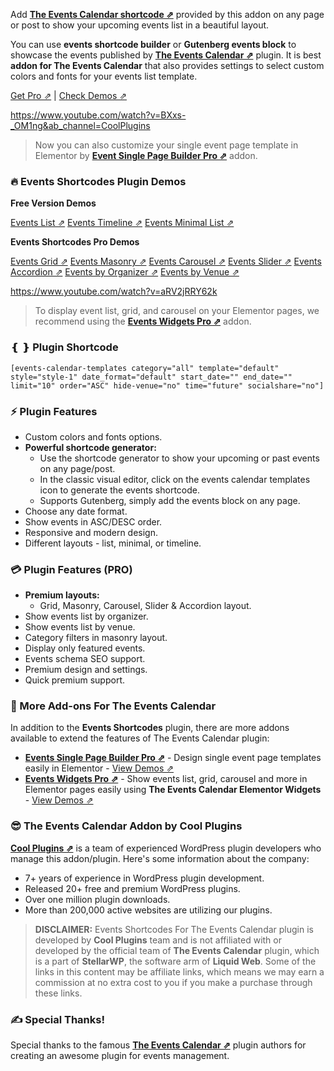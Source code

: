 
Add **[The Events Calendar shortcode ⇗](https://eventscalendaraddons.com/plugin/events-shortcodes-pro/?utm_source=ect_plugin&utm_medium=readme&utm_campaign=get_pro&utm_content=keyword)** provided by this addon on any page or post to show your upcoming events list in a beautiful layout.

You can use **events shortcode builder** or **Gutenberg events block** to showcase the events published by **[The Events Calendar ⇗](https://theeventscalendar.pxf.io/plugin)** plugin. It is best **addon for The Events Calendar** that also provides settings to select custom colors and fonts for your events list template.

[Get Pro ⇗](https://eventscalendaraddons.com/plugin/events-shortcodes-pro/?utm_source=ect_plugin&utm_medium=readme&utm_campaign=get_pro&utm_content=buy_link) | [Check Demos ⇗](https://eventscalendaraddons.com/demos/events-shortcodes-pro/?utm_source=ect_plugin&utm_medium=readme&utm_campaign=demo&utm_content=check_demos)

https://www.youtube.com/watch?v=BXxs-_OM1ng&ab_channel=CoolPlugins

> Now you can also customize your single event page template in Elementor by **[Event Single Page Builder Pro ⇗](https://eventscalendaraddons.com/plugin/event-single-page-builder-pro/?utm_source=ect_plugin&utm_medium=readme&utm_campaign=get_pro&utm_content=buy_espbp)** addon.

### 🔥 Events Shortcodes Plugin Demos

**Free Version Demos**

[Events List ⇗](https://eventscalendaraddons.com/demos/events-shortcodes-pro/events-list/?utm_source=ect_plugin&utm_medium=readme&utm_campaign=demo&utm_content=free_demo)
[Events Timeline ⇗](https://eventscalendaraddons.com/demos/events-shortcodes-pro/events-timeline/?utm_source=ect_plugin&utm_medium=readme&utm_campaign=demo&utm_content=free_demo)
[Events Minimal List ⇗](https://eventscalendaraddons.com/demos/events-shortcodes-pro/events-minimal-list/?utm_source=ect_plugin&utm_medium=readme&utm_campaign=demo&utm_content=free_demo)

**Events Shortcodes Pro Demos**

[Events Grid ⇗](https://eventscalendaraddons.com/demos/events-shortcodes-pro/events-grid/?utm_source=ect_plugin&utm_medium=readme&utm_campaign=demo&utm_content=pro_demo)
[Events Masonry ⇗](https://eventscalendaraddons.com/demos/events-shortcodes-pro/events-masonry/?utm_source=ect_plugin&utm_medium=readme&utm_campaign=demo&utm_content=pro_demo)
[Events Carousel ⇗](https://eventscalendaraddons.com/demos/events-shortcodes-pro/events-carousel/?utm_source=ect_plugin&utm_medium=readme&utm_campaign=demo&utm_content=pro_demo)
[Events Slider ⇗](https://eventscalendaraddons.com/demos/events-shortcodes-pro/events-slider/?utm_source=ect_plugin&utm_medium=readme&utm_campaign=demo&utm_content=pro_demo)
[Events Accordion ⇗](https://eventscalendaraddons.com/demos/events-shortcodes-pro/events-accordion/?utm_source=ect_plugin&utm_medium=readme&utm_campaign=demo&utm_content=pro_demo)
[Events by Organizer ⇗](https://eventscalendaraddons.com/demos/events-shortcodes-pro/events-by-organizer/?utm_source=ect_plugin&utm_medium=readme&utm_campaign=demo&utm_content=pro_demo)
[Events by Venue ⇗](https://eventscalendaraddons.com/demos/events-shortcodes-pro/events-by-venue/?utm_source=ect_plugin&utm_medium=readme&utm_campaign=demo&utm_content=pro_demo)

https://www.youtube.com/watch?v=aRV2jRRY62k

> To display event list, grid, and carousel on your Elementor pages, we recommend using the **[Events Widgets Pro ⇗](https://eventscalendaraddons.com/plugin/events-widgets-pro/?utm_source=ect_plugin&utm_medium=readme&utm_campaign=get_pro&utm_content=buy_ectbe)** addon.

### ❴ ❵ Plugin Shortcode

`[events-calendar-templates category="all" template="default" style="style-1" date_format="default" start_date="" end_date="" limit="10" order="ASC" hide-venue="no" time="future" socialshare="no"]`

### ⚡ Plugin Features

* Custom colors and fonts options.
* **Powerful shortcode generator:**
  - Use the shortcode generator to show your upcoming or past events on any page/post. 
  - In the classic visual editor, click on the events calendar templates icon to generate the events shortcode.
  - Supports Gutenberg, simply add the events block on any page.
* Choose any date format.
* Show events in ASC/DESC order.
* Responsive and modern design.
* Different layouts - list, minimal, or timeline.

### 💳 Plugin Features (PRO)

* **Premium layouts:**
  - Grid, Masonry, Carousel, Slider & Accordion layout.
* Show events list by organizer.
* Show events list by venue.
* Category filters in masonry layout.
* Display only featured events.
* Events schema SEO support.
* Premium design and settings.
* Quick premium support.

### 💪 More Add-ons For The Events Calendar

In addition to the **Events Shortcodes** plugin, there are more addons available to extend the features of The Events Calendar plugin:

* [**Events Single Page Builder Pro ⇗**](https://eventscalendaraddons.com/plugin/events-single-page-builder-pro/?utm_source=ect_plugin&utm_medium=readme&utm_campaign=get_pro&utm_content=espbp_plugin) - Design single event page templates easily in Elementor - [View Demos ⇗](https://eventscalendaraddons.com/demos/events-single-page-builder-pro/?utm_source=ect_plugin&utm_medium=readme&utm_campaign=demo&utm_content=espbp_plugin)
* [**Events Widgets Pro ⇗**](https://eventscalendaraddons.com/plugin/events-widgets-pro/?utm_source=ect_plugin&utm_medium=readme&utm_campaign=get_pro&utm_content=ectbe_plugin) - Show events list, grid, carousel and more in Elementor pages easily using **The Events Calendar Elementor Widgets** - [View Demos ⇗](https://eventscalendaraddons.com/demos/events-widgets-pro/?utm_source=ect_plugin&utm_medium=readme&utm_campaign=demo&utm_content=ectbe_plugin)

### 😎 The Events Calendar Addon by Cool Plugins

**[Cool Plugins ⇗](https://coolplugins.net/?utm_source=ect_plugin&utm_medium=readme&utm_campaign=coolplugins&utm_content=whos_behind)** is a team of experienced WordPress plugin developers who manage this addon/plugin. Here's some information about the company:

* 7+ years of experience in WordPress plugin development.
* Released 20+ free and premium WordPress plugins.
* Over one million plugin downloads.
* More than 200,000 active websites are utilizing our plugins.

> **DISCLAIMER:** Events Shortcodes For The Events Calendar plugin is developed by **Cool Plugins** team and is not affiliated with or developed by the official team of **The Events Calendar** plugin, which is a part of **StellarWP**, the software arm of **Liquid Web**. Some of the links in this content may be affiliate links, which means we may earn a commission at no extra cost to you if you make a purchase through these links.

### ✍ Special Thanks!
Special thanks to the famous **[The Events Calendar ⇗](https://theeventscalendar.pxf.io/plugin)** plugin authors for creating an awesome plugin for events management.

